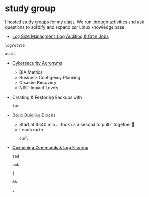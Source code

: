 # study group
I hosted study groups for my class. We run through activities and ask questions to solidify and expand our Linux knowledge base.

- [Log Size Managment, Log Auditing & Cron Jobs](https://1drv.ms/v/s!AjduuC0e3vtugVnel3yELmYiUOsI?e=cKkZL9)
<pre><code>logrotate</code></pre>
<pre><code>audit</code></pre>
- [Cybersecurity Acronyms](https://1drv.ms/v/s!AjduuC0e3vtugUB5X5HcPpSHHJnu?e=QvZyCB)
    - BIA Metrics
    - Business Contigency Planning
    - Disaster Recovery
    - NIST Impact Levels
- [Creating & Restoring Backups](https://1drv.ms/v/s!AjduuC0e3vtugWBTtezf_ja-NnVa?e=gMoAty) with <pre><code>tar</code></pre>
-  [Basic Buidling Blocks](https://1drv.ms/v/s!AjduuC0e3vtuccWT4rLX19TfEXc?e=KJGBnd) 
    - Start at 10:40 min ... took us a second to pull it together :hand_over_mouth:
    - Leads up to <pre><code>curl</code></pre>
- [Combining Commands & Log Filtering](https://1drv.ms/v/s!AjduuC0e3vtugWiO_eOD6FxpDQE5?e=Bamvbl)

    <pre><code>sed</code></pre>
    <pre><code>awk</code></pre>
    <pre><code>|</code></pre>
    <pre><code>&&</code></pre>
    <pre><code>;</code></pre>
